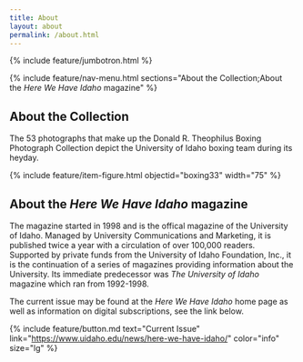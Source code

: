 ```yaml
---
title: About
layout: about
permalink: /about.html
---
```

{% include feature/jumbotron.html %} 

{% include feature/nav-menu.html sections="About the Collection;About the *Here We Have Idaho* magazine" %} 

## About the Collection

The 53 photographs that make up the Donald R. Theophilus Boxing Photograph Collection depict the University of Idaho boxing team during its heyday. 

{% include feature/item-figure.html objectid="boxing33" width="75" %}

## About the *Here We Have Idaho* magazine

The magazine started in 1998 and is the offical magazine of the University of Idaho. Managed by University Communications and Marketing, it is published twice a year with a circulation of over 100,000 readers. Supported by private funds from the University of Idaho Foundation, Inc., it is the continuation of a series of magazines providing information about the University. Its immediate predecessor was *The University of Idaho* magazine which ran from 1992-1998. 

The current issue may be found at the *Here We Have Idaho* home page as well as information on digital subscriptions, see the link below. 

{% include feature/button.md text="Current Issue" link="https://www.uidaho.edu/news/here-we-have-idaho/" color="info" size="lg" %}


<div class="clearfix"></div>


